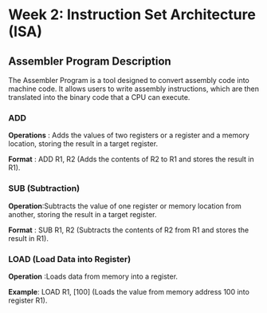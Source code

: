# Week 2: Instruction Set Architecture (ISA)
## Assembler Program Description

The Assembler Program is a tool designed to convert assembly code into machine code. It allows users to write assembly instructions, which are then translated into the binary code that a CPU can execute.

### ADD
**Operations** : Adds the values of two registers or a register and a memory location, storing the result in a target register.

**Format** : ADD R1, R2 (Adds the contents of R2 to R1 and stores the result in R1). 

### SUB (Subtraction)

**Operation**:Subtracts the value of one register or memory location from another, storing the result in a target register.

**Format** : SUB R1, R2 (Subtracts the contents of R2 from R1 and stores the result in R1). 

### LOAD (Load Data into Register)

**Operation** :Loads data from memory into a register.

**Example**: LOAD R1, [100] (Loads the value from memory address 100 into register R1).


